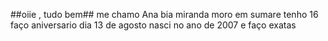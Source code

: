 ##oiie , tudo bem##
me chamo Ana bia miranda 
moro em sumare 
tenho 16
faço aniversario dia 13 de agosto 
nasci no ano de 2007
e faço exatas 


